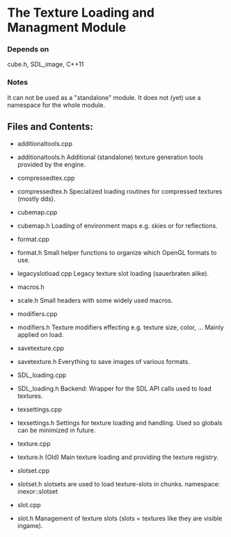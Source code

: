 # The Texture Loading and Managment Module

### Depends on
cube.h, SDL_image, C++11

### Notes
It can not be used as a "standalone" module.
It does not (yet) use a namespace for the whole module.

## Files and Contents:

* additionaltools.cpp
* additionaltools.h
 Additional (standalone) texture generation tools provided by the engine.

* compressedtex.cpp
* compressedtex.h
 Specialized loading routines for compressed textures (mostly dds).

* cubemap.cpp
* cubemap.h
 Loading of environment maps e.g. skies or for reflections.

* format.cpp
* format.h
 Small helper functions to organize which OpenGL formats to use.

* legacyslotload.cpp
 Legacy texture slot loading (sauerbraten alike).

* macros.h
* scale.h
 Small headers with some widely used macros.

* modifiers.cpp
* modifiers.h
 Texture modifiers effecting e.g. texture size, color, ... Mainly applied on load.

* savetexture.cpp
* savetexture.h
 Everything to save images of various formats.

* SDL_loading.cpp
* SDL_loading.h
 Backend: Wrapper for the SDL API calls used to load textures.

* texsettings.cpp
* texsettings.h
 Settings for texture loading and handling. Used so globals can be minimized in future.

* texture.cpp
* texture.h
  (Old) Main texture loading and providing the texture registry.

* slotset.cpp
* slotset.h
  slotsets are used to load texture-slots in chunks.
  namespace: inexor::slotset

* slot.cpp
* slot.h
  Management of texture slots (slots = textures like they are visible ingame).
